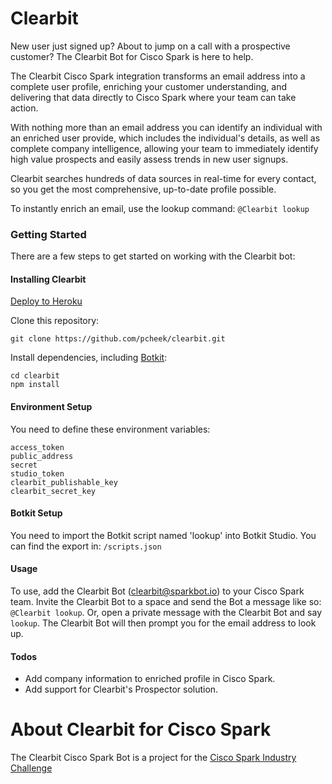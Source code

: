 # Clearbit

New user just signed up? About to jump on a call with a prospective customer? The Clearbit Bot for Cisco Spark is here to help.

The Clearbit Cisco Spark integration transforms an email address into a complete user profile, enriching your customer understanding, and delivering that data directly to Cisco Spark where your team can take action.

With nothing more than an email address you can identify an individual with an enriched user provide, which includes the individual's details, as well as complete company intelligence, allowing your team to immediately identify high value prospects and easily assess trends in new user signups.

Clearbit searches hundreds of data sources in real-time for every contact, so you get the most comprehensive, up-to-date profile possible.

To instantly enrich an email, use the lookup command: `@Clearbit lookup`

### Getting Started

There are a few steps to get started on working with the Clearbit bot:

#### Installing Clearbit

[Deploy to Heroku](https://heroku.com/deploy?template=https://github.com/pcheek/clearbit/master)

Clone this repository:

`git clone https://github.com/pcheek/clearbit.git`

Install dependencies, including [Botkit](https://github.com/howdyai/botkit):

```
cd clearbit
npm install
```

#### Environment Setup

You need to define these environment variables:

```
access_token
public_address
secret
studio_token
clearbit_publishable_key
clearbit_secret_key
```

#### Botkit Setup

You need to import the Botkit script named 'lookup' into Botkit Studio. You can find the export in: `/scripts.json`

#### Usage

To use, add the Clearbit Bot (clearbit@sparkbot.io) to your Cisco Spark team. Invite the Clearbit Bot to a space and send the Bot a message like so: `@Clearbit lookup`. Or, open a private message with the Clearbit Bot and say `lookup`. The Clearbit Bot will then prompt you for the email address to look up. 

#### Todos

- Add company information to enriched profile in Cisco Spark.
- Add support for Clearbit's Prospector solution.

# About Clearbit for Cisco Spark 

The Clearbit Cisco Spark Bot is a project for the [Cisco Spark Industry Challenge](https://ciscospark.devpost.com/)
